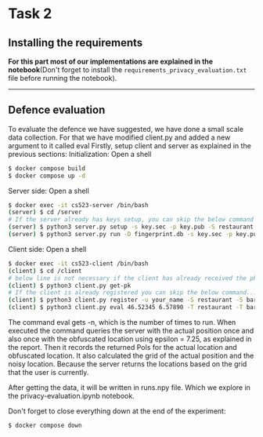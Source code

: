 # Task 2

## Installing the requirements
**For this part most of our implementations are explained in the notebook**(Don't forget to install the `requirements_privacy_evaluation.txt` file before running the notebook).
___
## Defence evaluation
To evaluate the defence we have suggested, we have done a small scale data collection. For that we have modified client.py and added a new argument to it called eval
Firstly, setup client and server as explained in the previous sections:
Initialization:
Open a shell
```bash
$ docker compose build
$ docker compose up -d
```
Server side:
Open a shell
```bash
$ docker exec -it cs523-server /bin/bash
(server) $ cd /server
# If the server already has keys setup, you can skip the below command
(server) $ python3 server.py setup -s key.sec -p key.pub -S restaurant -S bar -S dojo
(server) $ python3 server.py run -D fingerprint.db -s key.sec -p key.pub
```
Client side:
Open a shell
```bash
$ docker exec -it cs523-client /bin/bash
(client) $ cd /client
# below line is not necessary if the client has already received the pk key, i.e. key-client.pub exists.
(client) $ python3 client.py get-pk
# If the client is already registered you can skip the below command...
(client) $ python3 client.py register -u your_name -S restaurant -S bar -S dojo
(client) $ python3 client.py eval 46.52345 6.57890 -T restaurant -T bar -n 1000
```
The command eval gets -n, which is the number of times to run. When executed the command queries the server with the actual position once and also once with the obfuscated location using epsilon = 7.25, as explained in the report. Then it records the returned PoIs for the actual location and obfuscated location. It also calculated the grid of the actual position and the noisy location. Because the server returns the locations based on the grid that the user is currently.

After getting the data, it will be written in runs.npy file. Which we explore in the privacy-evaluation.ipynb notebook.

Don't forget to close everything down at the end of the experiment:
```
$ docker compose down
```

